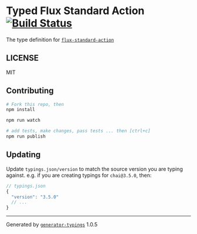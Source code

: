 # Typed Flux Standard Action  [![Build Status](https://travis-ci.org/typed-typings/npm-flux-standard-action.svg?branch=master)](https://travis-ci.org/typed-typings/npm-flux-standard-action)


The type definition for [`flux-standard-action`](https://github.com/acdlite/flux-standard-action.git)

## LICENSE

MIT

## Contributing

```sh
# Fork this repo, then
npm install

npm run watch

# add tests, make changes, pass tests ... then [ctrl+c]
npm run publish
```

## Updating

Update `typings.json/version` to match the source version you are typing against.
e.g. if you are creating typings for `chai@3.5.0`, then:

```js
// typings.json
{
  "version": "3.5.0"
  // ...
}
```

----

Generated by [`generator-typings`](https://github.com/typings/generator-typings) 1.0.5
